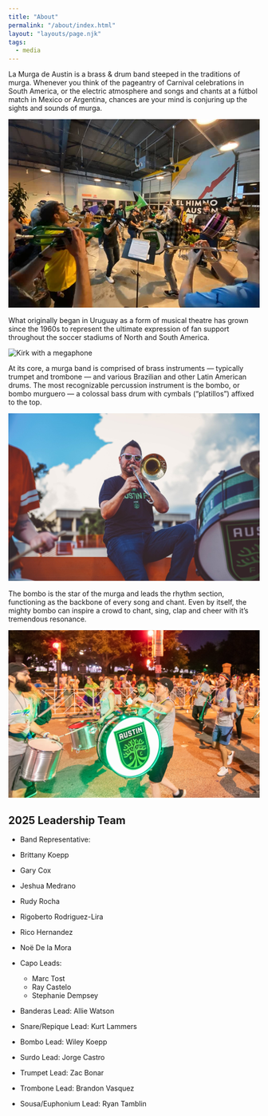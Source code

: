 ```yaml
---
title: "About"
permalink: "/about/index.html"
layout: "layouts/page.njk"
tags:
  - media
---
```


La Murga de Austin is a brass & drum band steeped in the traditions of murga. Whenever you think of the pageantry of Carnival celebrations in South America, or the electric atmosphere and songs and chants at a fútbol match in Mexico or Argentina, chances are your mind is conjuring up the sights and sounds of murga.

![Song and Chant Practice Feb 2020 at Hopsquad Brewery](/static/img/2020-feb-hopsquad.jpeg "Photo by Anthony Cardinal")

What originally began in Uruguay as a form of musical theatre has grown since the 1960s to represent the ultimate expression of fan support throughout the soccer stadiums of North and South America.

![Kirk with a megaphone](/static/img/2020-10-20-kirk.jpg "Photo by Alex Rubio Photography")

At its core, a murga band is comprised of brass instruments — typically trumpet and trombone — and various Brazilian and other Latin American drums. The most recognizable percussion instrument is the bombo, or bombo murguero — a colossal bass drum with cymbals (“platillos”) affixed to the top.

![2019 UT Soccer Zol playing trombone](/static/img/2019-ut-soccer-zol.jpeg "Photo by Alex Rubio Photography")

The bombo is the star of the murga and leads the rhythm section, functioning as the backbone of every song and chant. Even by itself, the mighty bombo can inspire a crowd to chant, sing, clap and cheer with it’s tremendous resonance.

![Pride Parade ATX 2019 Trish marches with bombo](/static/img/pride-2019-trish.jpeg "Photo by Alex Rubio Photography")

## 2025 Leadership Team

- Band Representative:
 - Brittany Koepp
 - Gary Cox
 - Jeshua Medrano
 - Rudy Rocha
 - Rigoberto Rodriguez-Lira
 - Rico Hernandez
 - Noë De la Mora

- Capo Leads:
  - Marc Tost
  - Ray Castelo
  - Stephanie Dempsey

- Banderas Lead: Allie Watson
- Snare/Repique Lead: Kurt Lammers
- Bombo Lead: Wiley Koepp
- Surdo Lead: Jorge Castro

- Trumpet Lead: Zac Bonar
- Trombone Lead: Brandon Vasquez
- Sousa/Euphonium Lead: Ryan Tamblin
